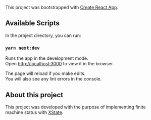 This project was bootstrapped with [Create React App](https://github.com/facebook/create-react-app).

## Available Scripts

In the project directory, you can run:

### `yarn next:dev`

Runs the app in the development mode.<br />
Open [http://localhost:3000](http://localhost:3000) to view it in the browser.

The page will reload if you make edits.<br />
You will also see any lint errors in the console.

## About this project

This project was developed with the purpose of implementing finite machine status with [XState](https://xstate.js.org/docs/).
